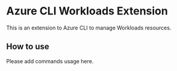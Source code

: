 # Azure CLI Workloads Extension #
This is an extension to Azure CLI to manage Workloads resources.

## How to use ##
Please add commands usage here.